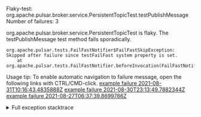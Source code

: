         
Flaky-test: org.apache.pulsar.broker.service.PersistentTopicTest.testPublishMessage
Number of failures: 3

org.apache.pulsar.broker.service.PersistentTopicTest is flaky. The testPublishMessage test method fails sporadically.

```
org.apache.pulsar.tests.FailFastNotifier$FailFastSkipException: Skipped after failure since testFailFast system property is set.
	at org.apache.pulsar.tests.FailFastNotifier.beforeInvocation(FailFastNotifier.java:88)

```

Usage tip: To enable automatic navigation to failure message, open the following links with CTRL/CMD-click.
[example failure 2021-08-31T10:16:43.4835888Z](https://github.com/apache/pulsar/runs/3471501156?check_suite_focus=true#step:10:2359)
[example failure 2021-08-30T23:13:49.7882344Z](https://github.com/apache/pulsar/runs/3467152431?check_suite_focus=true#step:9:1671)
[example failure 2021-08-27T06:37:39.8699786Z](https://github.com/apache/pulsar/runs/3440411059?check_suite_focus=true#step:9:3593)


<details>
<summary>Full exception stacktrace</summary>
<code><pre>
org.apache.pulsar.tests.FailFastNotifier$FailFastSkipException: Skipped after failure since testFailFast system property is set.
	at org.apache.pulsar.tests.FailFastNotifier.beforeInvocation(FailFastNotifier.java:88)

</pre></code>
</details>

